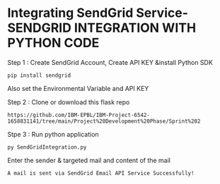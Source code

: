 # Integrating SendGrid Service-SENDGRID INTEGRATION WITH PYTHON CODE
 

Step 1 : Create SendGrid Account, Create API KEY &install Python SDK 

```
pip install sendgrid
```

Also set the Environmental Variable and API KEY


Step 2 : Clone or download this flask repo

```
https://github.com/IBM-EPBL/IBM-Project-6542-1658831141/tree/main/Project%20Development%20Phase/Sprint%202
```

Stpe 3 : Run python application

```
py SendGridIntegration.py
```

Enter the sender & targeted mail and content of the mail
```
A mail is sent via SendGrid Email API Service Successfully!



